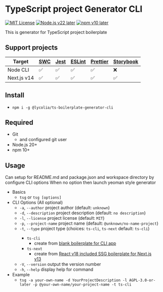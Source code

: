# TypeScript project Generator CLI

[![MIT License](http://img.shields.io/badge/license-MIT-blue.svg?style=flat)](LICENSE) [![Node.js v22 later](https://img.shields.io/badge/node.js-v22_later-green)](LICENSE) [![npm v10 later](https://img.shields.io/badge/npm-v10_later-green)](LICENSE)

This is generator for TypeScript project boilerplate

## Support projects

| Target      | [SWC](https://swc.rs/) | [Jest](https://jestjs.io/) | [ESLint](https://eslint.org/) | [Prettier](https://prettier.io/) | [Storybook](https://storybook.js.org/) |
| ----------- | ---------------------- | -------------------------- | ----------------------------- | -------------------------------- | -------------------------------------- |
| Node CLI    | ✅                     | ✅                         | ✅                            | ✅                               | ❌                                     |
| Next.js v14 | ✅                     | ✅                         | ✅                            | ✅                               | ✅                                     |

## Install

- `npm i -g @lycolia/ts-boilerplate-generator-cli`

## Required

- Git
  - and configured git user
- Node.js 20+
- npm 10+

## Usage

Can setup for README.md and package.json and workspace directory by configure CLI options
When no option then launch yeoman style generator

- Basics
  - `tsg` or `tsg [options]`
- CLI Options (All optional)
  - `-a`, `--author` <author> project author (default: `unknown`)
  - `-d`, `--description` <description> project description (default: `no description`)
  - `-l`, `--license` <license> project license (default: `MIT`)
  - `-p`, `--project-name` <projectName> project name (default: `@unknown/no-name-project`)
  - `-t`, `--type` <type> project type (choices: `ts-cli`, `ts-next` default: `ts-cli`)
    - `ts-cli`
      - create from [blank boilerplate for CLI app](https://github.com/Lycolia/ts-cli-boilerplate)
    - `ts-next`
      - create from [React v18 included SSG boilerplate for Next.js v13](https://github.com/Lycolia/ts-next-boilerplate)
  - `-V`, `--version` output the version number
  - `-h`, `--help` display help for command
- Example
  - `tsg -a your-own-name -d YourProjectDescription -l AGPL-3.0-or-later -p @your-own-name/your-project-name -t ts-cli`
